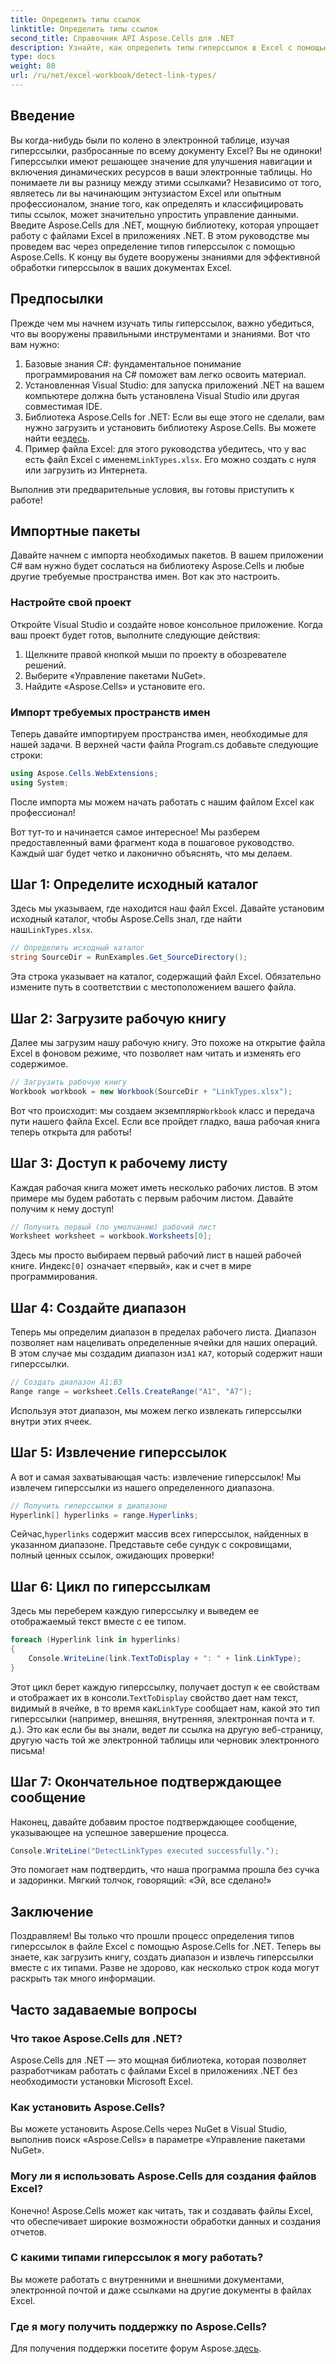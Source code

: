 ```yaml
---
title: Определить типы ссылок
linktitle: Определить типы ссылок
second_title: Справочник API Aspose.Cells для .NET
description: Узнайте, как определить типы гиперссылок в Excel с помощью Aspose.Cells для .NET. Включены простые шаги и примеры кода.
type: docs
weight: 80
url: /ru/net/excel-workbook/detect-link-types/
---
```

## Введение

Вы когда-нибудь были по колено в электронной таблице, изучая гиперссылки, разбросанные по всему документу Excel? Вы не одиноки! Гиперссылки имеют решающее значение для улучшения навигации и включения динамических ресурсов в ваши электронные таблицы. Но понимаете ли вы разницу между этими ссылками? Независимо от того, являетесь ли вы начинающим энтузиастом Excel или опытным профессионалом, знание того, как определять и классифицировать типы ссылок, может значительно упростить управление данными. Введите Aspose.Cells для .NET, мощную библиотеку, которая упрощает работу с файлами Excel в приложениях .NET. В этом руководстве мы проведем вас через определение типов гиперссылок с помощью Aspose.Cells. К концу вы будете вооружены знаниями для эффективной обработки гиперссылок в ваших документах Excel.

## Предпосылки

Прежде чем мы начнем изучать типы гиперссылок, важно убедиться, что вы вооружены правильными инструментами и знаниями. Вот что вам нужно:

1. Базовые знания C#: фундаментальное понимание программирования на C# поможет вам легко освоить материал.
2. Установленная Visual Studio: для запуска приложений .NET на вашем компьютере должна быть установлена Visual Studio или другая совместимая IDE.
3.  Библиотека Aspose.Cells for .NET: Если вы еще этого не сделали, вам нужно загрузить и установить библиотеку Aspose.Cells. Вы можете найти ее[здесь](https://releases.aspose.com/cells/net/).
4.  Пример файла Excel: для этого руководства убедитесь, что у вас есть файл Excel с именем`LinkTypes.xlsx`. Его можно создать с нуля или загрузить из Интернета.

Выполнив эти предварительные условия, вы готовы приступить к работе!

## Импортные пакеты

Давайте начнем с импорта необходимых пакетов. В вашем приложении C# вам нужно будет сослаться на библиотеку Aspose.Cells и любые другие требуемые пространства имен. Вот как это настроить.

### Настройте свой проект

Откройте Visual Studio и создайте новое консольное приложение. Когда ваш проект будет готов, выполните следующие действия:

1. Щелкните правой кнопкой мыши по проекту в обозревателе решений.
2. Выберите «Управление пакетами NuGet».
3. Найдите «Aspose.Cells» и установите его.

### Импорт требуемых пространств имен

Теперь давайте импортируем пространства имен, необходимые для нашей задачи. В верхней части файла Program.cs добавьте следующие строки:

```csharp
using Aspose.Cells.WebExtensions;
using System;
```

После импорта мы можем начать работать с нашим файлом Excel как профессионал!

Вот тут-то и начинается самое интересное! Мы разберем предоставленный вами фрагмент кода в пошаговое руководство. Каждый шаг будет четко и лаконично объяснять, что мы делаем.

## Шаг 1: Определите исходный каталог

 Здесь мы указываем, где находится наш файл Excel. Давайте установим исходный каталог, чтобы Aspose.Cells знал, где найти наш`LinkTypes.xlsx`.

```csharp
// Определить исходный каталог
string SourceDir = RunExamples.Get_SourceDirectory();
```

Эта строка указывает на каталог, содержащий файл Excel. Обязательно измените путь в соответствии с местоположением вашего файла.

## Шаг 2: Загрузите рабочую книгу

Далее мы загрузим нашу рабочую книгу. Это похоже на открытие файла Excel в фоновом режиме, что позволяет нам читать и изменять его содержимое.

```csharp
// Загрузить рабочую книгу
Workbook workbook = new Workbook(SourceDir + "LinkTypes.xlsx");
```

 Вот что происходит: мы создаем экземпляр`Workbook` класс и передача пути нашего файла Excel. Если все пройдет гладко, ваша рабочая книга теперь открыта для работы!

## Шаг 3: Доступ к рабочему листу

Каждая рабочая книга может иметь несколько рабочих листов. В этом примере мы будем работать с первым рабочим листом. Давайте получим к нему доступ!

```csharp
// Получить первый (по умолчанию) рабочий лист
Worksheet worksheet = workbook.Worksheets[0];
```

 Здесь мы просто выбираем первый рабочий лист в нашей рабочей книге. Индекс`[0]` означает «первый», как и счет в мире программирования.

## Шаг 4: Создайте диапазон

 Теперь мы определим диапазон в пределах рабочего листа. Диапазон позволяет нам нацеливать определенные ячейки для наших операций. В этом случае мы создадим диапазон из`A1` к`A7`, который содержит наши гиперссылки.

```csharp
// Создать диапазон A1:B3
Range range = worksheet.Cells.CreateRange("A1", "A7");
```

Используя этот диапазон, мы можем легко извлекать гиперссылки внутри этих ячеек.

## Шаг 5: Извлечение гиперссылок

А вот и самая захватывающая часть: извлечение гиперссылок! Мы извлечем гиперссылки из нашего определенного диапазона.

```csharp
// Получить гиперссылки в диапазоне
Hyperlink[] hyperlinks = range.Hyperlinks;
```

 Сейчас,`hyperlinks` содержит массив всех гиперссылок, найденных в указанном диапазоне. Представьте себе сундук с сокровищами, полный ценных ссылок, ожидающих проверки!

## Шаг 6: Цикл по гиперссылкам

Здесь мы переберем каждую гиперссылку и выведем ее отображаемый текст вместе с ее типом.

```csharp
foreach (Hyperlink link in hyperlinks)
{
    Console.WriteLine(link.TextToDisplay + ": " + link.LinkType);
}
```

 Этот цикл берет каждую гиперссылку, получает доступ к ее свойствам и отображает их в консоли.`TextToDisplay` свойство дает нам текст, видимый в ячейке, в то время как`LinkType` сообщает нам, какой это тип гиперссылки (например, внешняя, внутренняя, электронная почта и т. д.). Это как если бы вы знали, ведет ли ссылка на другую веб-страницу, другую часть той же электронной таблицы или черновик электронного письма!

## Шаг 7: Окончательное подтверждающее сообщение

Наконец, давайте добавим простое подтверждающее сообщение, указывающее на успешное завершение процесса.

```csharp
Console.WriteLine("DetectLinkTypes executed successfully.");
```

Это помогает нам подтвердить, что наша программа прошла без сучка и задоринки. Мягкий толчок, говорящий: «Эй, все сделано!»

## Заключение

Поздравляем! Вы только что прошли процесс определения типов гиперссылок в файле Excel с помощью Aspose.Cells for .NET. Теперь вы знаете, как загрузить книгу, создать диапазон и извлечь гиперссылки вместе с их типами. Разве не здорово, как несколько строк кода могут раскрыть так много информации.

## Часто задаваемые вопросы

### Что такое Aspose.Cells для .NET?  
Aspose.Cells для .NET — это мощная библиотека, которая позволяет разработчикам работать с файлами Excel в приложениях .NET без необходимости установки Microsoft Excel.

### Как установить Aspose.Cells?  
Вы можете установить Aspose.Cells через NuGet в Visual Studio, выполнив поиск «Aspose.Cells» в параметре «Управление пакетами NuGet».

### Могу ли я использовать Aspose.Cells для создания файлов Excel?  
Конечно! Aspose.Cells может как читать, так и создавать файлы Excel, что обеспечивает широкие возможности обработки данных и создания отчетов.

### С какими типами гиперссылок я могу работать?  
Вы можете работать с внутренними и внешними документами, электронной почтой и даже ссылками на другие документы в файлах Excel.

### Где я могу получить поддержку по Aspose.Cells?  
 Для получения поддержки посетите форум Aspose.[здесь](https://forum.aspose.com/c/cells/9).